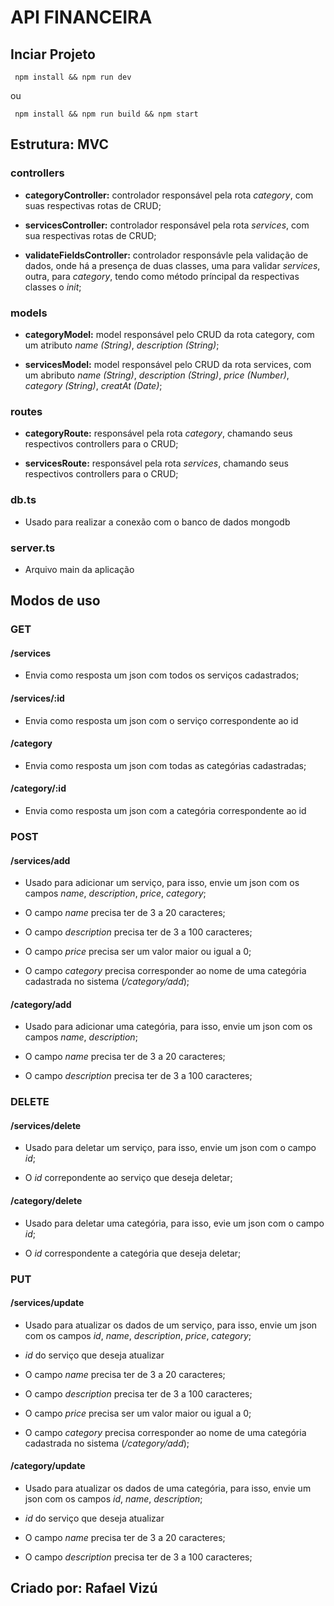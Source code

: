 # API FINANCEIRA

## Inciar Projeto

     npm install && npm run dev

ou

     npm install && npm run build && npm start

## Estrutura: MVC

### controllers

* **categoryController:** controlador responsável pela rota *category*, com suas respectivas rotas de CRUD;

* **servicesController:** controlador responsável pela rota *services*, com sua respectivas rotas de CRUD;

* **validateFieldsController:** controlador responsávle pela validação de dados, onde há a presença de duas classes, uma para validar *services*, outra, para *category*, tendo como método príncipal da respectivas classes o *init*;

### models

* **categoryModel:** model responsável pelo CRUD da rota category, com um atributo *name (String)*, *description (String)*;

* **servicesModel:** model responsável pelo CRUD da rota services, com um abributo *name (String)*, *description (String)*, *price (Number)*, *category (String)*, *creatAt (Date)*;

### routes

* **categoryRoute:** responsável pela rota *category*, chamando seus respectivos controllers para o CRUD;

* **servicesRoute:** responsável pela rota *services*, chamando seus respectivos controllers para o CRUD;

### db.ts

* Usado para realizar a conexão com o banco de dados mongodb

### server.ts

* Arquivo main da aplicação

## Modos de uso

### GET

#### /services

* Envia como resposta um json com todos os serviços cadastrados;

#### /services/:id

* Envia como resposta um json com o serviço correspondente ao id

#### /category

* Envia como resposta um json com todas as categórias cadastradas;

#### /category/:id

* Envia como resposta um json com a categória correspondente ao id

### POST

#### /services/add

* Usado para adicionar um serviço, para isso, envie um json com os campos *name*, *description*, *price*, *category*;

* O campo *name* precisa ter de 3 a 20 caracteres;

* O campo *description* precisa ter de 3 a 100 caracteres;

* O campo *price* precisa ser um valor maior ou igual a 0;

* O campo *category* precisa corresponder ao nome de uma categória cadastrada no sistema (*/category/add*);

#### /category/add

* Usado para adicionar uma categória, para isso, envie um json com os campos *name*, *description*;

* O campo *name* precisa ter de 3 a 20 caracteres;

* O campo *description* precisa ter de 3 a 100 caracteres;

### DELETE

#### /services/delete

* Usado para deletar um serviço, para isso, envie um json com o campo *id*;

* O *id* correpondente ao serviço que deseja deletar;

#### /category/delete

* Usado para deletar uma categória, para isso, evie um json com o campo *id*;

* O *id* correspondente a categória que deseja deletar;

### PUT

#### /services/update

* Usado para atualizar os dados de um serviço, para isso, envie um json com os campos *id*, *name*, *description*, *price*, *category*;

* *id* do serviço que deseja atualizar

* O campo *name* precisa ter de 3 a 20 caracteres;

* O campo *description* precisa ter de 3 a 100 caracteres;

* O campo *price* precisa ser um valor maior ou igual a 0;

* O campo *category* precisa corresponder ao nome de uma categória cadastrada no sistema (*/category/add*);

#### /category/update

* Usado para atualizar os dados de uma categória, para isso, envie um json com os campos *id*, *name*, *description*;

* *id* do serviço que deseja atualizar

* O campo *name* precisa ter de 3 a 20 caracteres;

* O campo *description* precisa ter de 3 a 100 caracteres;
  
## Criado por: Rafael Vizú
